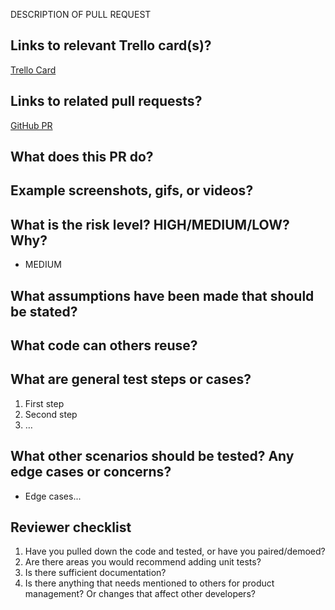 DESCRIPTION OF PULL REQUEST

Links to relevant Trello card(s)?
---------------------------------
[Trello Card](url)

Links to related pull requests?
-------------------------------
[GitHub PR](url)

What does this PR do?
---------------------

Example screenshots, gifs, or videos?
-------------------------------------

What is the risk level? HIGH/MEDIUM/LOW? Why?
---------------------------------------------
* MEDIUM

What assumptions have been made that should be stated?
------------------------------------------------------

What code can others reuse?
---------------------------

What are general test steps or cases?
-------------------------------------

1. First step
2. Second step
3. …

What other scenarios should be tested? Any edge cases or concerns?
------------------------------------------------------------------

* Edge cases...

Reviewer checklist
------------------

1. Have you pulled down the code and tested, or have you paired/demoed?
2. Are there areas you would recommend adding unit tests?
3. Is there sufficient documentation?
4. Is there anything that needs mentioned to others for product management? Or changes that affect other developers?
